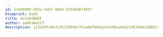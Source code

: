 ```yaml
---
id: 1cbb9d00-583a-4ab7-8dbb-915d5b6f4937
blueprint: book
title: diSz03BDEF
author: aaHk1WalCT
description: zI1nZ4fn60JsJh1tDOvKr7CzwAm7bHSqdika50xakeGz1dK35m6zZW8GIs9UqHUF9vd3ZQEwEc09kUEOQboErg7YwbNsBCldTg3b
---
```

